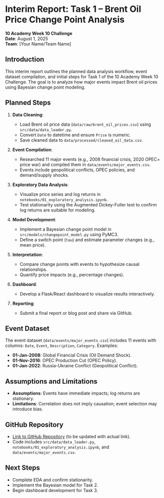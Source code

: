 # Interim Report: Task 1 – Brent Oil Price Change Point Analysis

**10 Academy Week 10 Challenge**  
**Date**: August 1, 2025  
**Team**: [Your Name/Team Name]

## Introduction

This interim report outlines the planned data analysis workflow, event dataset compilation, and initial steps for Task 1 of the 10 Academy Week 10 Challenge. The goal is to analyze how major events impact Brent oil prices using Bayesian change point modeling.

## Planned Steps

1. **Data Cleaning**:

   - Load Brent oil price data (`data/raw/brent_oil_prices.csv`) using `src/data/data_loader.py`.
   - Convert `Date` to datetime and ensure `Price` is numeric.
   - Save cleaned data to `data/processed/cleaned_oil_data.csv`.

2. **Event Compilation**:

   - Researched 11 major events (e.g., 2008 financial crisis, 2020 OPEC+ price war) and compiled them in `data/events/major_events.csv`.
   - Events include geopolitical conflicts, OPEC policies, and demand/supply shocks.

3. **Exploratory Data Analysis**:

   - Visualize price series and log returns in `notebooks/01_exploratory_analysis.ipynb`.
   - Test stationarity using the Augmented Dickey-Fuller test to confirm log returns are suitable for modeling.

4. **Model Development**:

   - Implement a Bayesian change point model in `src/models/changepoint_model.py` using PyMC3.
   - Define a switch point (`tau`) and estimate parameter changes (e.g., mean price).

5. **Interpretation**:

   - Compare change points with events to hypothesize causal relationships.
   - Quantify price impacts (e.g., percentage changes).

6. **Dashboard**:

   - Develop a Flask/React dashboard to visualize results interactively.

7. **Reporting**:
   - Submit a final report or blog post and share via GitHub.

## Event Dataset

The event dataset (`data/events/major_events.csv`) includes 11 events with columns: `Date`, `Event`, `Description`, `Category`. Examples:

- **01-Jan-2008**: Global Financial Crisis (Oil Demand Shock).
- **01-Nov-2016**: OPEC Production Cut (OPEC Policy).
- **01-Jan-2022**: Russia-Ukraine Conflict (Geopolitical Conflict).

## Assumptions and Limitations

- **Assumptions**: Events have immediate impacts; log returns are stationary.
- **Limitations**: Correlation does not imply causation; event selection may introduce bias.

## GitHub Repository

- [Link to GitHub Repository](#) (to be updated with actual link).
- Code includes `src/data/data_loader.py`, `notebooks/01_exploratory_analysis.ipynb`, and `data/events/major_events.csv`.

## Next Steps

- Complete EDA and confirm stationarity.
- Implement the Bayesian model for Task 2.
- Begin dashboard development for Task 3.
